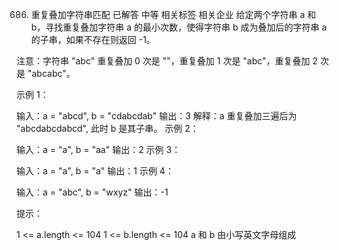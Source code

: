 686. 重复叠加字符串匹配
已解答
中等
相关标签
相关企业
给定两个字符串 a 和 b，寻找重复叠加字符串 a 的最小次数，使得字符串 b 成为叠加后的字符串 a 的子串，如果不存在则返回 -1。

注意：字符串 "abc" 重复叠加 0 次是 ""，重复叠加 1 次是 "abc"，重复叠加 2 次是 "abcabc"。

 

示例 1：

输入：a = "abcd", b = "cdabcdab"
输出：3
解释：a 重复叠加三遍后为 "abcdabcdabcd", 此时 b 是其子串。
示例 2：

输入：a = "a", b = "aa"
输出：2
示例 3：

输入：a = "a", b = "a"
输出：1
示例 4：

输入：a = "abc", b = "wxyz"
输出：-1
 

提示：

1 <= a.length <= 104
1 <= b.length <= 104
a 和 b 由小写英文字母组成
